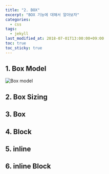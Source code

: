 ```yaml
---
title: "2. BOX"
excerpt: "BOX 기능에 대해서 알아보자"
categories:
  - css
tags:
  - jekyll
last_modified_at: 2018-07-01T13:00:00+09:00
toc: true
toc_sticky: true
---
```


## 1. Box Model

![Box model](https://www.google.com/url?sa=i&url=https%3A%2F%2Fhackernoon.com%2Fthe-box-model-44fc2c04a935&psig=AOvVaw0-jXe7ECJrrYoA2i1kn3ra&ust=1584166555265000&source=images&cd=vfe&ved=0CAIQjRxqFwoTCIjis7rmlugCFQAAAAAdAAAAABAD)

## 2. Box Sizing

## 3. Box

## 4. Block

## 5. inline

## 6. inline Block
